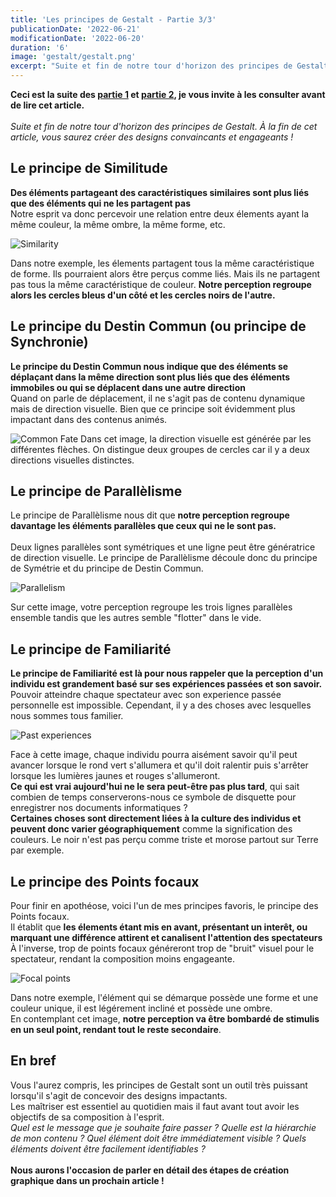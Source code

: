 ```yaml
---
title: 'Les principes de Gestalt - Partie 3/3'
publicationDate: '2022-06-21'
modificationDate: '2022-06-20'
duration: '6'
image: 'gestalt/gestalt.png'
excerpt: "Suite et fin de notre tour d'horizon des principes de Gestalt. À la fin de cet article, vous saurez créer des designs convaincants et engageants !"
---
```


**Ceci est la suite des [partie 1](/blog/les-principes-de-gestalt-partie-1-3) et [partie 2](/blog/les-principes-de-gestalt-partie-2-3), je vous invite à les consulter avant de lire cet article.**<br/>
<br/>
_Suite et fin de notre tour d'horizon des principes de Gestalt. À la fin de cet article, vous saurez créer des designs convaincants et engageants !_

## Le principe de Similitude

**Des éléments partageant des caractéristiques similaires sont plus liés que des éléments qui ne les partagent pas**<br/>
Notre esprit va donc percevoir une relation entre deux élements ayant la même couleur, la même ombre, la même forme, etc.

![Similarity](/images/blog/gestalt/similarity.png)
<br/>

Dans notre exemple, les élements partagent tous la même caractéristique de forme. Ils pourraient alors être perçus comme liés. Mais ils ne partagent pas tous la même caractéristique de couleur. **Notre perception regroupe alors les cercles bleus d'un côté et les cercles noirs de l'autre.**

## Le principe du Destin Commun (ou principe de Synchronie)

**Le principe du Destin Commun nous indique que des éléments se déplaçant dans la même direction sont plus liés que des éléments immobiles ou qui se déplacent dans une autre direction**<br/>
Quand on parle de déplacement, il ne s'agit pas de contenu dynamique mais de direction visuelle. Bien que ce principe soit évidemment plus impactant dans des contenus animés.
<br/>

![Common Fate](/images/blog/gestalt/common-fate.png)
Dans cet image, la direction visuelle est générée par les différentes flèches. On distingue deux groupes de cercles car il y a deux directions visuelles distinctes.

## Le principe de Parallèlisme

Le principe de Parallèlisme nous dit que **notre perception regroupe davantage les éléments parallèles que ceux qui ne le sont pas.**<br/>
<br/>
Deux lignes parallèles sont symétriques et une ligne peut être génératrice de direction visuelle. Le principe de Parallèlisme découle donc du principe de Symétrie et du principe de Destin Commun.<br/>

![Parallelism](/images/blog/gestalt/parallelism.png)
<br/>

Sur cette image, votre perception regroupe les trois lignes parallèles ensemble tandis que les autres semble "flotter" dans le vide.

## Le principe de Familiarité

**Le principe de Familiarité est là pour nous rappeler que la perception d'un individu est grandement basé sur ses expériences passées et son savoir.**<br/>
Pouvoir atteindre chaque spectateur avec son experience passée personnelle est impossible. Cependant, il y a des choses avec lesquelles nous sommes tous familier.

![Past experiences](/images/blog/gestalt/past-experience.png)

Face à cette image, chaque individu pourra aisément savoir qu'il peut avancer lorsque le rond vert s'allumera et qu'il doit ralentir puis s'arrêter lorsque les lumières jaunes et rouges s'allumeront.<br/>
**Ce qui est vrai aujourd'hui ne le sera peut-être pas plus tard**, qui sait combien de temps conserverons-nous ce symbole de disquette pour enregistrer nos documents informatiques ?<br/>
**Certaines choses sont directement liées à la culture des individus et peuvent donc varier géographiquement** comme la signification des couleurs. Le noir n'est pas perçu comme triste et morose partout sur Terre par exemple.<br/>

## Le principe des Points focaux

Pour finir en apothéose, voici l'un de mes principes favoris, le principe des Points focaux.<br/>
Il établit que **les élements étant mis en avant, présentant un interêt, ou marquant une différence attirent et canalisent l'attention des spectateurs**
À l'inverse, trop de points focaux généreront trop de "bruit" visuel pour le spectateur, rendant la composition moins engageante.

![Focal points](/images/blog/gestalt/focal-points.png)
<br/>

Dans notre exemple, l'élément qui se démarque possède une forme et une couleur unique, il est légérement incliné et possède une ombre.<br/>
En contemplant cet image, **notre perception va être bombardé de stimulis en un seul point, rendant tout le reste secondaire**.<br/>

## En bref

Vous l'aurez compris, les principes de Gestalt sont un outil très puissant lorsqu'il s'agit de concevoir des designs impactants.<br/>
Les maîtriser est essentiel au quotidien mais il faut avant tout avoir les objectifs de sa composition à l'esprit.<br/>
_Quel est le message que je souhaite faire passer ? Quelle est la hiérarchie de mon contenu ? Quel élément doit être immédiatement visible ? Quels éléments doivent être facilement identifiables ?_<br/>
<br/>
**Nous aurons l'occasion de parler en détail des étapes de création graphique dans un prochain article !**
